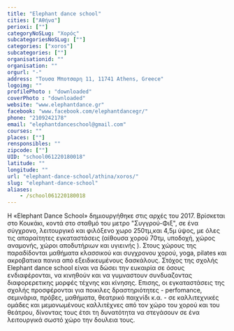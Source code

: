 ```yaml
---
title: "Elephant dance school"
cities: ["Αθήνα"]
perioxi: [""]
categoryNoSLug: "Χορός"
subcategoriesNoSLug: [""]
categories: ["xoros"]
subcategories: [""]
organisationid: ""
organisation: ""
orgurl: "-"
address: "Τουσα Μποτσαρη 11, 11741 Athens, Greece"
logoimg: ""
profilePhoto : "downloaded"
coverPhoto : "downloaded"
website: "www.elephantdance.gr"
facebook: "www.facebook.com/elephantdancegr/"
phone: "2109242178"
email: "elephantdanceschool@gmail.com"
courses: ""
places: [""]
rensponsibles: ""
zipcode: [""]
UID: "school061220180018"
latitude: ""
longitude: ""
url: "elephant-dance-school/athina/xoros/"
slug: "elephant-dance-school"
aliases:
    - /school061220180018
---
```





H «Elephant Dance School» δημιουργήθηκε στις αρχές του 2017. Βρίσκεται στο Κουκάκι, κοντά στο σταθμό του μετρο &quot;Συγγρού-Φιξ&quot;, σε ένα σύγχρονο, λειτουργικό και φιλόξενο χωρο 250τμ,και 4,5μ ύψος, με όλες τις απαραίτητες εγκαταστάσεις (αίθουσα χορού 70τμ, υποδοχή, χώρος αναμονής, χώροι αποδυτήριων και υγιεινής ). Στους χώρους της παραδίδονται μαθήματα κλασσικού και συγχρονου χορού, yoga, pilates και ακροβατικα πανια από εξειδικευμένους δασκάλους. Στόχος της σχολής Elephant dance school είναι να δώσει την ευκαιρία σε όσους ενδιαφέρονται, να κινηθούν και να γυμναστουν συνδυαζοντας διαφορερετικης μορφές τέχνης και κίνησης. Επισης, οι εγκαταστάσεις της σχολής προσφέρονται για ποικιλες δραστηριότητες - perfomance, σεμινάρια, πρόβες, μαθήματα, θεατρικό παιχνίδι κ.α. - σε καλλιτεχνικές ομάδες και μεμονωμένους καλλιτέχνες από τον χώρο του χορού και του θεάτρου, δίνοντας τους έτσι τη δυνατότητα να στεγάσουν σε ένα λειτουργικά σωστό χώρο την δουλεια τους.